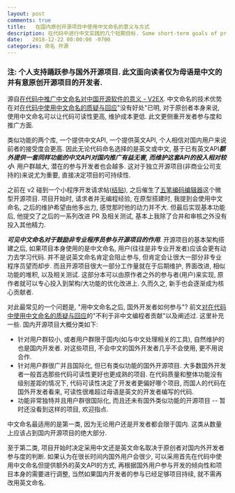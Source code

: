 ```yaml
---
layout: post
comments: true
title:   在国内原创开源项目中使用中文命名的意义与方式
description: 在代码中进行中文实践的几个短期目标. Some short-term goals of practising naming identifiers in Chinese.
date:   2018-12-22 00:00:00 -0700
categories: 命名 开源
---
```


### 注: 个人支持踊跃参与国外开源项目. 此文面向读者仅为母语是中文的并有意原创开源项目的开发者.

源自[在代码中推广中文命名对中国开源软件的意义 - V2EX](https://www.v2ex.com/t/518452). 中文命名的技术优势在对[在代码中使用中文命名的质疑与回应](https://zhuanlan.zhihu.com/p/30529835)"没有好处"已明, 对于原创者本身来说, 使用中文命名可以让代码可读性更高, 维护成本更低. 此文更侧重开发者参与度和推广方面.

类似功能的两个库, 一个提供中文API, 一个提供英文API, 个人相信对国内用户来说前者的接受度会更高. 因此无论代码命名选择的是英文或中文, 基于已有英文API***额外提供一套同样功能的中文API对国内推广有益无害, 而维护这套API的投入相对较小***. 用户群越大, 潜在的参与开发者也会越多. 这对于独立开源项目(非商业公司支持的)来说尤为重要, 直接决定项目的可持续性.

之前在 v2 碰到一个小程序开发请求帖([结贴](https://www.v2ex.com/t/493732)), 之后催生了[五笔编码编辑器](https://zhuanlan.zhihu.com/p/45597251)这个微型开源项目.  项目开始时, 请求者并无编程经验, 在原型搭建时, 我提到会使用中文命名, 之后的维护希望由他多出力,  感觉那时他的动力并不大. 但最后实现基本功能后, 他提交了之后的一系列改进 PR 及相关测试, 基本上我除了合并和审核之外没有投入其他精力.

***可见中文命名对于鼓励非专业程序员参与开源项目的作用***. 开源项目的基本架构搭建之后, 如果项目本身使用的是中文命名, 用户(往往是非专业开发者)应该会更有动力去学习代码. 并不是说英文命名肯定会阻止参与, 但肯定会让很大一部分非专业程序员望而却步. 而且开源项目很大一部分工作量就在于后期维护, 界面改进, 相似功能的堆积, 以及相关测试. 这部分本可以由原作者之外的参与者(用户)来实现,  原作者就可以专心投入到架构/大功能的优化改进上. 久而久之, 新手也会逐渐成为核心贡献者.

对此最常见的一个问题是, "用中文命名之后, 国外开发者如何参与"? 前文[对在代码中使用中文命名的质疑与回应](https://zhuanlan.zhihu.com/p/30529835)的"不利于非中文编程者贡献"以及阐述过. 这里补充一些.
国内开源项目大概分类如下:

- 针对用户群较小, 或者用户群限于国内(如与中文处理相关的工具), 自然维护的也是国内开发者. 对这些项目, 不会中文的国外开发者几乎不会使用, 更不用说合作.
- 针对用户群很广并且国际化, 但已有类似功能的国外开源项目. 大多数国外开发者一般首选那些代码可读性更好也更成熟的项目. 在代码质量和整体功能没有级别差距的情况下, 代码可读性决定了开发者更偏好哪个项目, 而国人的代码在国外开发者看来, 可读性很难超过母语是英文的开发者编写的代码.
- 功能非常独特并且用户群很国际化, 而且还未有国外类似功能的开源项目 -- 暂时还没看到这样的项目, 欢迎指点.

中文命名最适用的是第一类, 因为无论用户还是开发者都会限于国内. 这类从数量上应该占到国内开源项目的绝大部分.

至于第二类, 项目开始时决定采用中文还是英文命名取决于原创者对国内外开发者参与度的判断. 如果认为在很长时间内国外用户会很少, 可以采用首先在代码中使用中文命名但提供额外的英文API的方式, 再根据国外用户参与开发的倾向性和项目本身的需要进行调整, 当然如果国内开发者的参与已经足够项目持续, 就不需再改用英文命名.

